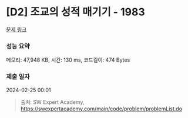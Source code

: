 # [D2] 조교의 성적 매기기 - 1983 

[문제 링크](https://swexpertacademy.com/main/code/problem/problemDetail.do?contestProbId=AV5PwGK6AcIDFAUq) 

### 성능 요약

메모리: 47,948 KB, 시간: 130 ms, 코드길이: 474 Bytes

### 제출 일자

2024-02-25 00:01



> 출처: SW Expert Academy, https://swexpertacademy.com/main/code/problem/problemList.do